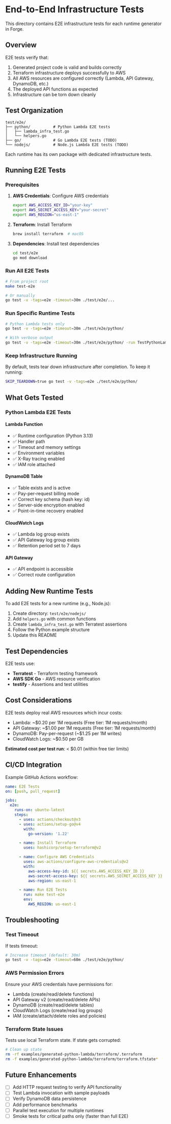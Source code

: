 # End-to-End Infrastructure Tests

This directory contains E2E infrastructure tests for each runtime generator in Forge.

## Overview

E2E tests verify that:
1. Generated project code is valid and builds correctly
2. Terraform infrastructure deploys successfully to AWS
3. All AWS resources are configured correctly (Lambda, API Gateway, DynamoDB, etc.)
4. The deployed API functions as expected
5. Infrastructure can be torn down cleanly

## Test Organization

```
test/e2e/
├── python/          # Python Lambda E2E tests
│   ├── lambda_infra_test.go
│   └── helpers.go
├── go/              # Go Lambda E2E tests (TODO)
└── nodejs/          # Node.js Lambda E2E tests (TODO)
```

Each runtime has its own package with dedicated infrastructure tests.

## Running E2E Tests

### Prerequisites

1. **AWS Credentials**: Configure AWS credentials
   ```bash
   export AWS_ACCESS_KEY_ID="your-key"
   export AWS_SECRET_ACCESS_KEY="your-secret"
   export AWS_REGION="us-east-1"
   ```

2. **Terraform**: Install Terraform
   ```bash
   brew install terraform  # macOS
   ```

3. **Dependencies**: Install test dependencies
   ```bash
   cd test/e2e
   go mod download
   ```

### Run All E2E Tests

```bash
# From project root
make test-e2e

# Or manually
go test -v -tags=e2e -timeout=30m ./test/e2e/...
```

### Run Specific Runtime Tests

```bash
# Python Lambda tests only
go test -v -tags=e2e -timeout=30m ./test/e2e/python/

# With verbose output
go test -v -tags=e2e -timeout=30m ./test/e2e/python/ -run TestPythonLambdaInfrastructure
```

### Keep Infrastructure Running

By default, tests tear down infrastructure after completion. To keep it running:

```bash
SKIP_TEARDOWN=true go test -v -tags=e2e ./test/e2e/python/
```

## What Gets Tested

### Python Lambda E2E Tests

#### Lambda Function
- ✅ Runtime configuration (Python 3.13)
- ✅ Handler path
- ✅ Timeout and memory settings
- ✅ Environment variables
- ✅ X-Ray tracing enabled
- ✅ IAM role attached

#### DynamoDB Table
- ✅ Table exists and is active
- ✅ Pay-per-request billing mode
- ✅ Correct key schema (hash key: id)
- ✅ Server-side encryption enabled
- ✅ Point-in-time recovery enabled

#### CloudWatch Logs
- ✅ Lambda log group exists
- ✅ API Gateway log group exists
- ✅ Retention period set to 7 days

#### API Gateway
- ✅ API endpoint is accessible
- ✅ Correct route configuration

## Adding New Runtime Tests

To add E2E tests for a new runtime (e.g., Node.js):

1. Create directory: `test/e2e/nodejs/`
2. Add `helpers.go` with common functions
3. Create `lambda_infra_test.go` with Terratest assertions
4. Follow the Python example structure
5. Update this README

## Test Dependencies

E2E tests use:
- **Terratest** - Terraform testing framework
- **AWS SDK Go** - AWS resource verification
- **testify** - Assertions and test utilities

## Cost Considerations

E2E tests deploy real AWS resources which incur costs:
- Lambda: ~$0.20 per 1M requests (Free tier: 1M requests/month)
- API Gateway: ~$1.00 per 1M requests (Free tier: 1M requests/month)
- DynamoDB: Pay-per-request (~$1.25 per 1M writes)
- CloudWatch Logs: ~$0.50 per GB

**Estimated cost per test run**: < $0.01 (within free tier limits)

## CI/CD Integration

Example GitHub Actions workflow:

```yaml
name: E2E Tests
on: [push, pull_request]

jobs:
  e2e:
    runs-on: ubuntu-latest
    steps:
      - uses: actions/checkout@v3
      - uses: actions/setup-go@v4
        with:
          go-version: '1.22'

      - name: Install Terraform
        uses: hashicorp/setup-terraform@v2

      - name: Configure AWS Credentials
        uses: aws-actions/configure-aws-credentials@v2
        with:
          aws-access-key-id: ${{ secrets.AWS_ACCESS_KEY_ID }}
          aws-secret-access-key: ${{ secrets.AWS_SECRET_ACCESS_KEY }}
          aws-region: us-east-1

      - name: Run E2E Tests
        run: make test-e2e
        env:
          AWS_REGION: us-east-1
```

## Troubleshooting

### Test Timeout

If tests timeout:
```bash
# Increase timeout (default: 30m)
go test -v -tags=e2e -timeout=60m ./test/e2e/python/
```

### AWS Permission Errors

Ensure your AWS credentials have permissions for:
- Lambda (create/read/delete functions)
- API Gateway v2 (create/read/delete APIs)
- DynamoDB (create/read/delete tables)
- CloudWatch Logs (create/read log groups)
- IAM (create/attach/delete roles and policies)

### Terraform State Issues

Tests use local Terraform state. If state gets corrupted:
```bash
# Clean up state
rm -rf examples/generated-python-lambda/terraform/.terraform
rm -f examples/generated-python-lambda/terraform/terraform.tfstate*
```

## Future Enhancements

- [ ] Add HTTP request testing to verify API functionality
- [ ] Test Lambda invocation with sample payloads
- [ ] Verify DynamoDB data persistence
- [ ] Add performance benchmarks
- [ ] Parallel test execution for multiple runtimes
- [ ] Smoke tests for critical paths only (faster than full E2E)

